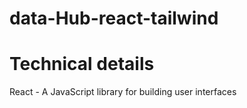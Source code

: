 # data-Hub-react-tailwind

# Technical details
React - A JavaScript library for building user interfaces

